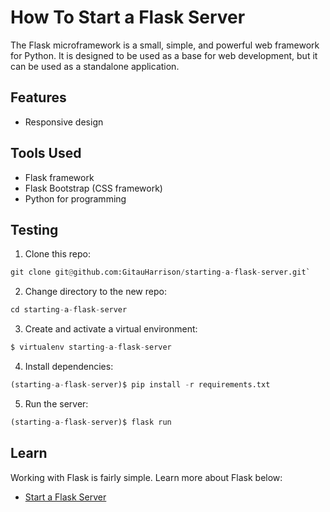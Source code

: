 # How To Start a Flask Server

The Flask microframework is a small, simple, and powerful web framework for Python. It is designed to be used as a base for web development, but it can be used as a standalone application.

## Features

- Responsive design

## Tools Used

- Flask framework
- Flask Bootstrap (CSS framework)
- Python for programming

## Testing

1. Clone this repo:

```python
git clone git@github.com:GitauHarrison/starting-a-flask-server.git`
```

2. Change directory to the new repo:

```python
cd starting-a-flask-server
```

3. Create and activate a virtual environment:

```python
$ virtualenv starting-a-flask-server
```

4. Install dependencies:

```python
(starting-a-flask-server)$ pip install -r requirements.txt
```

5. Run the server:

```python
(starting-a-flask-server)$ flask run
```

## Learn 

Working with Flask is fairly simple. Learn more about Flask below:

- [Start a Flask Server](ttps://github.com/GitauHarrison/notes/blob/master/start_flask_server.md)
